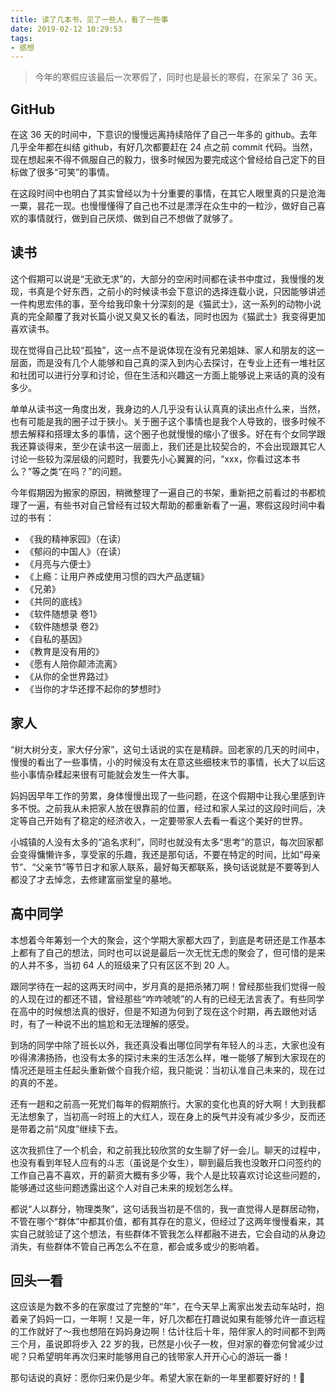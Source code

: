 ```yaml
---
title: 读了几本书，见了一些人，看了一些事
date: 2019-02-12 10:29:53
tags:
- 感想
---
```



> 今年的寒假应该最后一次寒假了，同时也是最长的寒假，在家呆了 36 天。

## GitHub
在这 36 天的时间中，下意识的慢慢远离持续陪伴了自己一年多的 github。去年几乎全年都在纠结 github，有好几次都要赶在 24 点之前 commit 代码。当然，现在想起来不得不佩服自己的毅力，很多时候因为要完成这个曾经给自己定下的目标做了很多“可笑”的事情。

在这段时间中也明白了其实曾经以为十分重要的事情，在其它人眼里真的只是沧海一粟，昙花一现。也慢慢懂得了自己也不过是漂浮在众生中的一粒沙，做好自己喜欢的事情就行，做到自己厌烦、做到自己不想做了就够了。

## 读书
这个假期可以说是“无欲无求”的，大部分的空闲时间都在读书中度过，我慢慢的发现，书真是个好东西，之前小的时候读书会下意识的选择连载小说，只因能够讲述一件构思宏伟的事，至今给我印象十分深刻的是《猫武士》，这一系列的动物小说真的完全颠覆了我对长篇小说又臭又长的看法，同时也因为《猫武士》我变得更加喜欢读书。

现在觉得自己比较“孤独”，这一点不是说体现在没有兄弟姐妹、家人和朋友的这一层面，而是没有几个人能够和自己真的深入到内心去探讨，在专业上还有一堆社区和社团可以进行分享和讨论，但在生活和兴趣这一方面上能够说上来话的真的没有多少。

单单从读书这一角度出发，我身边的人几乎没有认认真真的读出点什么来，当然，也有可能是我的圈子过于狭小。关于圈子这个事情也是我个人导致的，很多时候不想去解释和搭理太多的事情，这个圈子也就慢慢的缩小了很多。好在有个女同学跟我还算谈得来，至少在读书这一层面上，我们还是比较契合的，不会出现跟其它人讨论一些较为深层级的问题时，我要先小心翼翼的问，“xxx，你看过这本书么？”等之类“在吗？”的问题。

今年假期因为搬家的原因，稍微整理了一遍自己的书架，重新把之前看过的书都梳理了一遍，有些书对自己曾经有过较大帮助的都重新看了一遍，寒假这段时间中看过的书有：

* 《我的精神家园》（在读）
* 《郁闷的中国人》（在读）
* 《月亮与六便士》
* 《上瘾：让用户养成使用习惯的四大产品逻辑》
* 《兄弟》
* 《共同的底线》
* 《软件随想录 卷1》
* 《软件随想录 卷2》
* 《自私的基因》
* 《教育是没有用的》
* 《愿有人陪你颠沛流离》
* 《从你的全世界路过》
* 《当你的才华还撑不起你的梦想时》

## 家人
“树大树分支，家大仔分家”，这句土话说的实在是精辟。回老家的几天的时间中，慢慢的看出了一些事情，小的时候没有太在意这些细枝末节的事情，长大了以后这些小事情杂糅起来很有可能就会发生一件大事。

妈妈因早年工作的劳累，身体慢慢出现了一些问题，在这个假期中让我心里感到许多不悦。之前我从未把家人放在很靠前的位置，经过和家人呆过的这段时间后，决定等自己开始有了稳定的经济收入，一定要带家人去看一看这个美好的世界。

小城镇的人没有太多的“追名求利”，同时也就没有太多“思考”的意识，每次回家都会变得慵懒许多，享受家的乐趣，我还是那句话，不要在特定的时间，比如“母亲节”、“父亲节”等节日才和家人联系，最好每天都联系，换句话说就是不要等到人都没了才去悼念，去修建富丽堂皇的墓地。

## 高中同学
本想着今年筹划一个大的聚会，这个学期大家都大四了，到底是考研还是工作基本上都有了自己的想法，同时也可以说是最后一次无忧无虑的聚会了，但可惜的是来的人并不多，当初 64 人的班级来了只有区区不到 20 人。

跟同学待在一起的这两天时间中，岁月真的是把杀猪刀啊！曾经那些我们觉得一般的人现在过的都还不错，曾经那些“咋咋唬唬”的人有的已经无法言表了。有些同学在高中的时候想法真的很好，但是不知道为何到了现在这个时期，再去跟他对话时，有了一种说不出的尴尬和无法理解的感受。

到场的同学中除了班长以外，我还真没看出哪位同学有年轻人的斗志，大家也没有吵得沸沸扬扬，也没有太多的探讨未来的生活怎么样，唯一能够了解到大家现在的情况还是班主任起头重新做个自我介绍，我只能说：当初认准自己未来的，现在过的真的不差。

还有一趟和之前高一死党们每年的假期旅行。大家的变化也真的好大啊！大到我都无法想象了，当初高一时班上的大红人，现在身上的戾气并没有减少多少，反而还是带着之前“风度”继续下去。

这次我抓住了一个机会，和之前我比较欣赏的女生聊了好一会儿。聊天的过程中，也没有看到年轻人应有的斗志（虽说是个女生），聊到最后我也没敢开口问签约的工作自己喜不喜欢，开的薪资大概有多少等，我个人是比较喜欢讨论这些问题的，能够通过这些问题透露出这个人对自己未来的规划怎么样。

都说“人以群分，物理类聚”，这句话我当初是不信的，我一直觉得人是群居动物，不管在哪个“群体”中都其价值，都有其存在的意义，但经过了这两年慢慢看来，其实自己就验证了这个想法，有些群体不管我怎么样都融不进去，它会自动的从身边消失，有些群体不管自己再怎么不在意，都会或多或少的影响着。

## 回头一看
这应该是为数不多的在家度过了完整的“年”，在今天早上离家出发去动车站时，抱着亲了妈妈一口，一年啊！又是一年，好几次都在打趣说如果有能够允许一直远程的工作就好了～我也想陪在妈妈身边啊！估计往后十年，陪伴家人的时间都不到两三个月，虽说即将步入 22 岁的我，已然是小伙子一枚，但对家的眷恋何曾减少过呢？只希望明年再次归来时能够用自己的钱带家人开开心心的游玩一番！

那句话说的真好：愿你归来仍是少年。希望大家在新的一年里都要好好的！💪